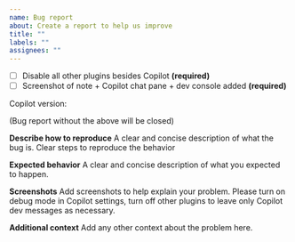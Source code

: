 ```yaml
---
name: Bug report
about: Create a report to help us improve
title: ""
labels: ""
assignees: ""
---
```


- [ ] Disable all other plugins besides Copilot **(required)**
- [ ] Screenshot of note + Copilot chat pane + dev console added **(required)**

Copilot version:

(Bug report without the above will be closed)

**Describe how to reproduce**
A clear and concise description of what the bug is. Clear steps to reproduce the behavior

**Expected behavior**
A clear and concise description of what you expected to happen.

**Screenshots**
Add screenshots to help explain your problem. Please turn on debug mode in Copilot settings, turn off other plugins to leave only Copilot dev messages as necessary.

**Additional context**
Add any other context about the problem here.
